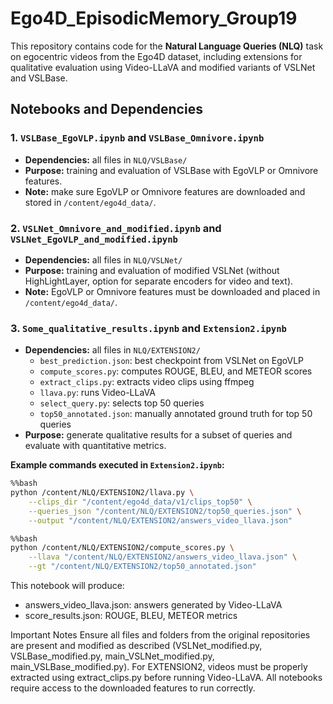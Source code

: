 # Ego4D_EpisodicMemory_Group19

This repository contains code for the **Natural Language Queries (NLQ)** task on egocentric videos from the Ego4D dataset, including extensions for qualitative evaluation using Video-LLaVA and modified variants of VSLNet and VSLBase.


## Notebooks and Dependencies

### 1. `VSLBase_EgoVLP.ipynb` and `VSLBase_Omnivore.ipynb`
- **Dependencies:** all files in `NLQ/VSLBase/`  
- **Purpose:** training and evaluation of VSLBase with EgoVLP or Omnivore features.  
- **Note:** make sure EgoVLP or Omnivore features are downloaded and stored in `/content/ego4d_data/`.

### 2. `VSLNet_Omnivore_and_modified.ipynb` and `VSLNet_EgoVLP_and_modified.ipynb`
- **Dependencies:** all files in `NLQ/VSLNet/`  
- **Purpose:** training and evaluation of modified VSLNet (without HighLightLayer, option for separate encoders for video and text).  
- **Note:** EgoVLP or Omnivore features must be downloaded and placed in `/content/ego4d_data/`.

### 3. `Some_qualitative_results.ipynb` and `Extension2.ipynb`
- **Dependencies:** all files in `NLQ/EXTENSION2/`  
  - `best_prediction.json`: best checkpoint from VSLNet on EgoVLP  
  - `compute_scores.py`: computes ROUGE, BLEU, and METEOR scores  
  - `extract_clips.py`: extracts video clips using ffmpeg  
  - `llava.py`: runs Video-LLaVA  
  - `select_query.py`: selects top 50 queries  
  - `top50_annotated.json`: manually annotated ground truth for top 50 queries
- **Purpose:** generate qualitative results for a subset of queries and evaluate with quantitative metrics.

**Example commands executed in `Extension2.ipynb`:**

```bash
%%bash
python /content/NLQ/EXTENSION2/llava.py \
    --clips_dir "/content/ego4d_data/v1/clips_top50" \
    --queries_json "/content/NLQ/EXTENSION2/top50_queries.json" \
    --output "/content/NLQ/EXTENSION2/answers_video_llava.json"

%%bash
python /content/NLQ/EXTENSION2/compute_scores.py \
    --llava "/content/NLQ/EXTENSION2/answers_video_llava.json" \
    --gt "/content/NLQ/EXTENSION2/top50_annotated.json"
```

This notebook will produce:
- answers_video_llava.json: answers generated by Video-LLaVA
- score_results.json: ROUGE, BLEU, METEOR metrics

Important Notes
Ensure all files and folders from the original repositories are present and modified as described (VSLNet_modified.py, VSLBase_modified.py, main_VSLNet_modified.py, main_VSLBase_modified.py).
For EXTENSION2, videos must be properly extracted using extract_clips.py before running Video-LLaVA.
All notebooks require access to the downloaded features to run correctly.
